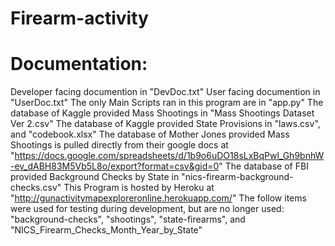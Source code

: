 # Firearm-activity
# Documentation:
Developer facing documention in "DevDoc.txt"
User facing documention in "UserDoc.txt"
The only Main Scripts ran in this program are in "app.py"
The database of Kaggle provided Mass Shootings in "Mass Shootings Dataset Ver 2.csv"
The database of Kaggle provided State Provisions in "laws.csv", and "codebook.xlsx"
The database of Mother Jones provided Mass Shootings is pulled directly from their google docs at "https://docs.google.com/spreadsheets/d/1b9o6uDO18sLxBqPwl_Gh9bnhW-ev_dABH83M5Vb5L8o/export?format=csv&gid=0"
The database of FBI provided Background Checks by State in "nics-firearm-background-checks.csv"
This Program is hosted by Heroku at "http://gunactivitymapexploreronline.herokuapp.com/"
The follow items were used for testing during development, but are no longer used: "background-checks", "shootings", "state-firearms", and "NICS_Firearm_Checks_Month_Year_by_State"
